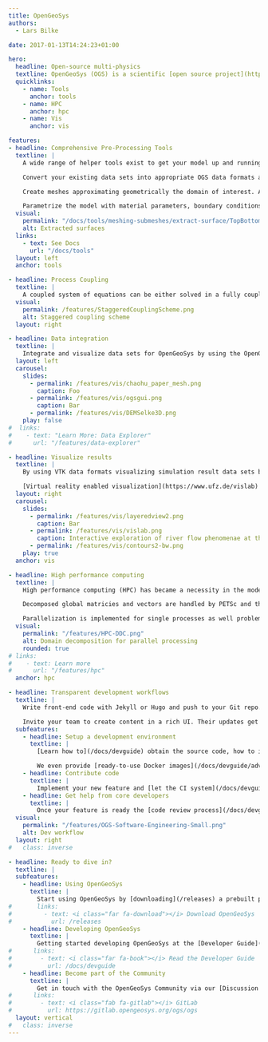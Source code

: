 ```yaml
---
title: OpenGeoSys
authors:
  - Lars Bilke

date: 2017-01-13T14:24:23+01:00

hero:
  headline: Open-source multi-physics
  textline: OpenGeoSys (OGS) is a scientific [open source project](https://gitlab.opengeosys.org/ogs/ogs) for the development of numerical methods for the simulation of thermo-hydro-mechanical-chemical (THMC) processes in porous and fractured media. Current version is OpenGeoSys-6 which is documented on this page. For information about OpenGeoSys-5, see [its dedicated section](/ogs-5). OGS been successfully applied in the fields of contaminant hydrology, water resources and waste management, geotechnical applications, geothermal energy systems and energy storage.
  quicklinks:
    - name: Tools
      anchor: tools
    - name: HPC
      anchor: hpc
    - name: Vis
      anchor: vis

features:
- headline: Comprehensive Pre-Processing Tools
  textline: |
    A wide range of helper tools exist to get your model up and running with OpenGeoSys.

    Convert your existing data sets into appropriate OGS data formats and structures.

    Create meshes approximating geometrically the domain of interest. Analyze mesh quality, cleanup the mesh or adding layers to it.

    Parametrize the model with material parameters, boundary conditions and source terms.
  visual:
    permalink: "/docs/tools/meshing-submeshes/extract-surface/TopBottomSideSurface.png"
    alt: Extracted surfaces
  links:
    - text: See Docs
      url: "/docs/tools"
  layout: left
  anchor: tools

- headline: Process Coupling
  textline: |
    A coupled system of equations can be either solved in a fully coupled way of the monolithic method, or in the sequential manner of the staggered scheme. The monolithic scheme is applied for all coupled processes, while the staggered scheme are available for the coupled processes of themo-hydraulic, hydro-mechanical, and phase field mechanical problems.
  visual:
    permalink: /features/StaggeredCouplingScheme.png
    alt: Staggered coupling scheme
  layout: right

- headline: Data integration
  textline: |
    Integrate and visualize data sets for OpenGeoSys by using the OpenGeoSys Data Explorer. It provides functionality to visually assess the data and see possible artefacts, inconsistencies between data sets or missing information.
  layout: left
  carousel:
    slides:
      - permalink: /features/vis/chaohu_paper_mesh.png
        caption: Foo
      - permalink: /features/vis/ogsgui.png
        caption: Bar
      - permalink: /features/vis/DEMSelke3D.png
    play: false
#  links:
#    - text: "Learn More: Data Explorer"
#      url: "/features/data-explorer"

- headline: Visualize results
  textline: |
    By using VTK data formats visualizing simulation result data sets becomes an easy task. The de-facto standard software for scientific visualtions [ParaView](https://www.paraview.org) can be used to explore and analyze complex data in a visual way.

    [Virtual reality enabled visualization](https://www.ufz.de/vislab) brings your data onto the large screen for intuitive exploration and assessment.
  layout: right
  carousel:
    slides:
      - permalink: /features/vis/layeredview2.png
        caption: Bar
      - permalink: /features/vis/vislab.png
        caption: Interactive exploration of river flow phenomenae at the TESSIN VISLab of the Helmholtz Centre for Environmental Research – UFZ
      - permalink: /features/vis/contours2-bw.png
    play: true
  anchor: vis

- headline: High performance computing
  textline: |
    High performance computing (HPC) has became a necessity in the modelling of environmental and geotechnical problems for better characterization of the complexity of geo-systems as well as predicting their evolution in time. Parallel computing is the most efficient method in the high performance computing. In OGS, the parallalization of the finite element (FE) computation is based on the domain decomposition method (DDC).

    Decomposed global matricies and vectors are handled by PETSc and the system of linear equations are solved by the performant PETSc solver. PETSc builds upon the Message Passing Interface (MPI) suitable for a wide variety of parallel computing architectures.

    Parallelization is implemented for single processes as well problems with coupled processes which are using the same order of element for each process.
  visual:
    permalink: "/features/HPC-DDC.png"
    alt: Domain decomposition for parallel processing
    rounded: true
# links:
#    - text: Learn more
#      url: "/features/hpc"
  anchor: hpc

- headline: Transparent development workflows
  textline: |
    Write front-end code with Jekyll or Hugo and push to your Git repo. Forestry will pull in your commits and update the CMS.

    Invite your team to create content in a rich UI. Their updates get committed back without merge conflicts.
  subfeatures:
    - headline: Setup a development environment
      textline: |
        [Learn how to](/docs/devguide) obtain the source code, how to install required other software (e.g. compilers, code libraries), how to configure the software and how to generate the application binary.

        We even provide [ready-to-use Docker images](/docs/devguide/advanced/docker/#prebuilt-ogs-6-docker-images) to get you started in seconds.
    - headline: Contribute code
      textline: |
        Implement your new feature and [let the CI system](/docs/devguide/development-workflows/continuous-integration) run sophisticated tests automatically for you incorporating multiple computing platforms, a magnitude of software configurations and a whole array of CPU intensive complex test simulation runs.
    - headline: Get help from core developers
      textline: |
        Once your feature is ready the [code review process](/docs/devguide/development-workflows/code-reviews/) starts. A helpful [core developer](https://gitlab.opengeosys.org/ogs/ogs/-/graphs/master) checks the proposed change for general acceptance and may give hints for improvement (of e.g. the computational performance or the code structure). Once the iterative feedback loop between you, code reviewer(s) and the automated test system satisfies all aspects the proposed change is merged into the main development line.
  visual:
    permalink: "/features/OGS-Software-Engineering-Small.png"
    alt: Dev workflow
  layout: right
#   class: inverse

- headline: Ready to dive in?
  textline: |
  subfeatures:
    - headline: Using OpenGeoSys
      textline: |
        Start using OpenGeoSys by [downloading](/releases) a prebuilt package.
#       links:
#         - text: <i class="far fa-download"></i> Download OpenGeoSys
#           url: /releases
    - headline: Developing OpenGeoSys
      textline: |
        Getting started developing OpenGeoSys at the [Developer Guide](/docs/devguide).
#      links:
#        - text: <i class="far fa-book"></i> Read the Developer Guide
#          url: /docs/devguide
    - headline: Become part of the Community
      textline: |
        Get in touch with the OpenGeoSys Community via our [Discussion forum](https://discourse.opengeosys.org), [GitLab](https://gitlab.opengeosys.org/ogs/ogs) or by [email](mailto:info@opengeosys.org).
#      links:
#        - text: <i class="fab fa-gitlab"></i> GitLab
#          url: https://gitlab.opengeosys.org/ogs/ogs
  layout: vertical
#   class: inverse
---
```

